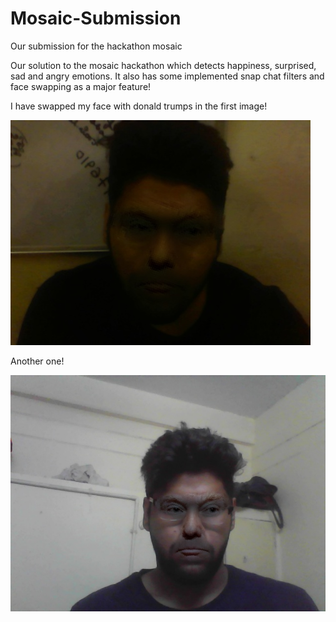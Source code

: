 # Mosaic-Submission
Our submission for the hackathon mosaic

Our solution to the mosaic hackathon which detects happiness, surprised, sad and angry emotions. It also has some implemented snap chat filters
and face swapping as a major feature!

I have swapped my face with donald trumps in the first image!

![alt text](https://github.com/pks-97/Mosaic-Submission/blob/master/final24.jpg)

Another one!

![alt text](https://github.com/pks-97/Mosaic-Submission/blob/master/output56.jpg)
